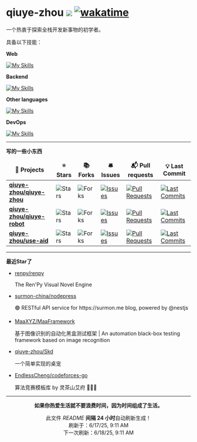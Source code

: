 # qiuye-zhou ![](https://visitor-badge.laobi.icu/badge?page_id=qiuye-zhou.readme) [![wakatime](https://wakatime.com/badge/user/9213dc96-df0d-4e66-b0bb-50f9e04e988c.svg)](https://wakatime.com/@9213dc96-df0d-4e66-b0bb-50f9e04e988c)

一个热衷于探索全栈开发新事物的初学者。

具备以下技能：

**Web**

[![My Skills](https://skillicons.dev/icons?i=html,css,js,ts,vue,react,tailwind,windicss,sass,vite,nextjs,nuxtjs,jest,rollupjs&perline=10)](https://skillicons.dev)

**Backend**

[![My Skills](https://skillicons.dev/icons?i=nestjs,express,nodejs,mysql,mongodb,redis&perline=10)](https://skillicons.dev)

**Other languages**

[![My Skills](https://skillicons.dev/icons?i=cpp,c&perline=10)](https://skillicons.dev)

**DevOps**

[![My Skills](https://skillicons.dev/icons?i=github,vscode,visualstudio,git,stackoverflow,githubactions&perline=10)](https://skillicons.dev)

------------

**写的一些小东西**

<table><thead align=center><tr border: none;><td><b>🎁 Projects</b></td><td><b>⭐ Stars</b></td><td><b>📚 Forks</b></td><td><b>🛎 Issues</b></td><td><b>📬 Pull requests</b></td><td><b>💡 Last Commit</b></td></tr></thead><tbody><tr><td><a href=https://github.com/qiuye-zhou/qiuye-zhou><b>qiuye-zhou/qiuye-zhou</b></a></td><td><img alt=Stars src="https://img.shields.io/github/stars/qiuye-zhou/qiuye-zhou?style=flat-square&labelColor=343b41"></td><td><img alt=Forks src="https://img.shields.io/github/forks/qiuye-zhou/qiuye-zhou?style=flat-square&labelColor=343b41"></td><td><a href=https://github.com/qiuye-zhou/qiuye-zhou/issues target=_blank><img alt=Issues src="https://img.shields.io/github/issues/qiuye-zhou/qiuye-zhou?style=flat-square&labelColor=343b41"></a></td><td><a href=https://github.com/qiuye-zhou/qiuye-zhou/pulls target=_blank><img alt="Pull Requests"src="https://img.shields.io/github/issues-pr/qiuye-zhou/qiuye-zhou?style=flat-square&labelColor=343b41"></a></td><td><a href=https://github.com/qiuye-zhou/qiuye-zhou/commits target=_blank><img alt="Last Commits"src="https://img.shields.io/github/last-commit/qiuye-zhou/qiuye-zhou?style=flat-square&labelColor=343b41"></a></td></tr><tr><td><a href=https://github.com/qiuye-zhou/qiuye-robot><b>qiuye-zhou/qiuye-robot</b></a></td><td><img alt=Stars src="https://img.shields.io/github/stars/qiuye-zhou/qiuye-robot?style=flat-square&labelColor=343b41"></td><td><img alt=Forks src="https://img.shields.io/github/forks/qiuye-zhou/qiuye-robot?style=flat-square&labelColor=343b41"></td><td><a href=https://github.com/qiuye-zhou/qiuye-robot/issues target=_blank><img alt=Issues src="https://img.shields.io/github/issues/qiuye-zhou/qiuye-robot?style=flat-square&labelColor=343b41"></a></td><td><a href=https://github.com/qiuye-zhou/qiuye-robot/pulls target=_blank><img alt="Pull Requests"src="https://img.shields.io/github/issues-pr/qiuye-zhou/qiuye-robot?style=flat-square&labelColor=343b41"></a></td><td><a href=https://github.com/qiuye-zhou/qiuye-robot/commits target=_blank><img alt="Last Commits"src="https://img.shields.io/github/last-commit/qiuye-zhou/qiuye-robot?style=flat-square&labelColor=343b41"></a></td></tr><tr><td><a href=https://github.com/qiuye-zhou/use-aid><b>qiuye-zhou/use-aid</b></a></td><td><img alt=Stars src="https://img.shields.io/github/stars/qiuye-zhou/use-aid?style=flat-square&labelColor=343b41"></td><td><img alt=Forks src="https://img.shields.io/github/forks/qiuye-zhou/use-aid?style=flat-square&labelColor=343b41"></td><td><a href=https://github.com/qiuye-zhou/use-aid/issues target=_blank><img alt=Issues src="https://img.shields.io/github/issues/qiuye-zhou/use-aid?style=flat-square&labelColor=343b41"></a></td><td><a href=https://github.com/qiuye-zhou/use-aid/pulls target=_blank><img alt="Pull Requests"src="https://img.shields.io/github/issues-pr/qiuye-zhou/use-aid?style=flat-square&labelColor=343b41"></a></td><td><a href=https://github.com/qiuye-zhou/use-aid/commits target=_blank><img alt="Last Commits"src="https://img.shields.io/github/last-commit/qiuye-zhou/use-aid?style=flat-square&labelColor=343b41"></a></td></tr></tbody></table>

------------

**最近Star了**

<ul><li><a href=https://github.com/renpy/renpy>renpy/renpy</a><p>The Ren'Py Visual Novel Engine</p></li><li><a href=https://github.com/surmon-china/nodepress>surmon-china/nodepress</a><p>🟢 RESTful API service for https://surmon.me blog, powered by @nestjs</p></li><li><a href=https://github.com/MaaXYZ/MaaFramework>MaaXYZ/MaaFramework</a><p>基于图像识别的自动化黑盒测试框架 | An automation black-box testing framework based on image recognition</p></li><li><a href=https://github.com/qiuye-zhou/Skd>qiuye-zhou/Skd</a><p>一个简单实现的桌宠</p></li><li><a href=https://github.com/EndlessCheng/codeforces-go>EndlessCheng/codeforces-go</a><p>算法竞赛模板库 by 灵茶山艾府 💭💡🎈</p></li></ul>

------------

<p align=center><strong>如果你热爱生活就不要浪费时间，因为时间组成了生活。</strong></p>
<p align=center>此文件 <i>README</i> <b>间隔 24 小时</b>自动刷新生成！<br>刷新于：6/17/25, 9:11 AM<br>下一次刷新：6/18/25, 9:11 AM</p>
